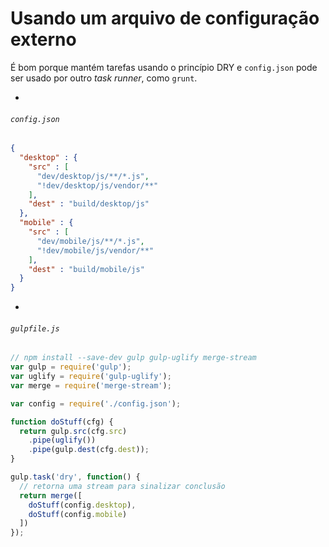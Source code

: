 # Usando um arquivo de configuração externo

É bom porque mantém tarefas usando o princípio DRY e `config.json` pode ser usado por outro _task runner_, como `grunt`.

-

###### `config.json`

```json
{
  "desktop" : {
    "src" : [
      "dev/desktop/js/**/*.js",
      "!dev/desktop/js/vendor/**"
    ],
    "dest" : "build/desktop/js"
  },
  "mobile" : {
    "src" : [
      "dev/mobile/js/**/*.js",
      "!dev/mobile/js/vendor/**"
    ],
    "dest" : "build/mobile/js"
  }
}
```

-

###### `gulpfile.js`

```js
// npm install --save-dev gulp gulp-uglify merge-stream
var gulp = require('gulp');
var uglify = require('gulp-uglify');
var merge = require('merge-stream');

var config = require('./config.json');

function doStuff(cfg) {
  return gulp.src(cfg.src)
    .pipe(uglify())
    .pipe(gulp.dest(cfg.dest));
}

gulp.task('dry', function() {
  // retorna uma stream para sinalizar conclusão
  return merge([
    doStuff(config.desktop),
    doStuff(config.mobile)
  ])
});
```
